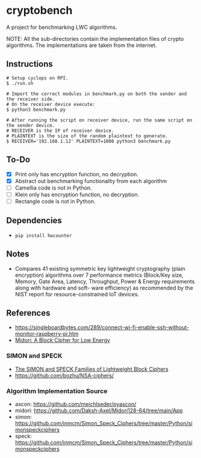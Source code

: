 # cryptobench
A project for benchmarking LWC algorithms.

NOTE: All the sub-directories contain the implementation files of crypto algorithms. The implementations are taken from the internet.

## Instructions
```shell
# Setup cyclops on RPI.
$ ./run.sh

# Import the correct modules in benchmark.py on both the sender and the receiver side.
# On the receiver device execute:
$ python3 benchmark.py

# After running the script on receiver device, run the same script on the sender device.
# RECEIVER is the IP of receiver device.
# PLAINTEXT is the size of the random plaintext to generate.
$ RECEIVER='192.168.1.12' PLAINTEXT=1000 python3 benchmark.py
```

## To-Do
- [x] Print only has encryption function, no decryption.
- [x] Abstract out benchmarking functionality from each algorithm
- [ ] Camellia code is not in Python.
- [ ] Klein only has encryption function, no decryption.
- [ ] Rectangle code is not in Python.

## Dependencies
- `pip install hwcounter`

## Notes
- Compares 41 existing symmetric key lightweight cryptography (plain encryption) algorithms over 7 performance metrics (Block/Key size, Memory, Gate Area, Latency, Throughput, Power & Energy requirements along with hardware and soft- ware efficiency) as recommended by the NIST report for resource-constrained IoT devices.

## References
- <https://singleboardbytes.com/289/connect-wi-fi-enable-ssh-without-monitor-raspberry-pi.htm>
- [Midori: A Block Cipher for Low Energy](https://eprint.iacr.org/2015/1142.pdf)

### SIMON and SPECK
- [The SIMON and SPECK Families of Lightweight Block Ciphers](https://eprint.iacr.org/2013/404)
- <https://github.com/bozhu/NSA-ciphers/>

### Algorithm Implementation Source
- ascon: <https://github.com/meichlseder/pyascon/>
- midori: <https://github.com/Daksh-Axel/Midori128-64/tree/main/App>
- simon: <https://github.com/inmcm/Simon_Speck_Ciphers/tree/master/Python/simonspeckciphers>
- speck: <https://github.com/inmcm/Simon_Speck_Ciphers/tree/master/Python/simonspeckciphers>
